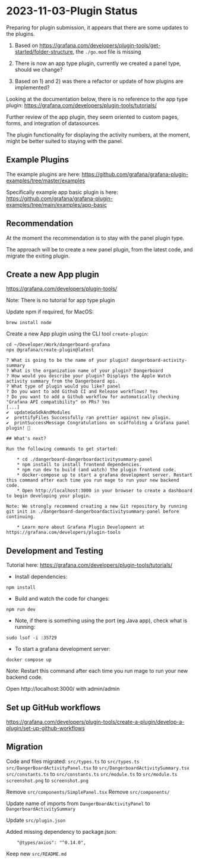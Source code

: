 # 2023-11-03-Plugin Status
Preparing for plugin submission, it appears that there are some updates to the plugins.

1) Based on https://grafana.com/developers/plugin-tools/get-started/folder-structure, the `./go.mod` file is missing

2) There is now an app type plugin, currently we created a panel type, should we change?

3) Based on 1) and 2) was there a refactor or update of how plugins are implemented?

Looking at the documentation below, there is no reference to the app type plugin:
https://grafana.com/developers/plugin-tools/tutorials/

Further review of the app plugin, they seem oriented to custom pages, forms, and integration of datasources. 

The plugin functionality for displaying the activity numbers, at the moment, might be better suited to staying with the panel.

## Example Plugins
The example plugins are here:
https://github.com/grafana/grafana-plugin-examples/tree/master/examples

Specifically example app basic plugin is here:
https://github.com/grafana/grafana-plugin-examples/tree/main/examples/app-basic

## Recommendation
At the moment the recommendation is to stay with the panel plugin type.  

The approach will be to create a new panel plugin, from the latest code, and migrate the exiting plugin.

## Create a new App plugin
https://grafana.com/developers/plugin-tools/

Note: There is no tutorial for app type plugin

Update npm if required, for MacOS:
```
brew install node
```

Create a new App plugin using the CLI tool `create-plugin`:
```
cd ~/Developer/Work/dangerboard-grafana
npx @grafana/create-plugin@latest
```

```
? What is going to be the name of your plugin? dangerboard-activity-summary
? What is the organization name of your plugin? Dangerboard
? How would you describe your plugin? Displays the Apple Watch activity summary from the Dangerboard api.
? What type of plugin would you like? panel
? Do you want to add Github CI and Release workflows? Yes
? Do you want to add a Github workflow for automatically checking "Grafana API compatibility" on PRs? Yes
[...]
✔  updateGoSdkAndModules
✔  prettifyFiles Successfully ran prettier against new plugin.
✔  printSuccessMessage Congratulations on scaffolding a Grafana panel plugin! 🚀

## What's next?

Run the following commands to get started:

    * cd ./dangerboard-dangerboardactivitysummary-panel
    * npm install to install frontend dependencies.
    * npm run dev to build (and watch) the plugin frontend code.
    * docker-compose up to start a grafana development server. Restart this command after each time you run mage to run your new backend code.
    * Open http://localhost:3000 in your browser to create a dashboard to begin developing your plugin.

Note: We strongly recommend creating a new Git repository by running git init in ./dangerboard-dangerboardactivitysummary-panel before continuing.

    * Learn more about Grafana Plugin Development at https://grafana.com/developers/plugin-tools
```

## Development and Testing
Tutorial here:
https://grafana.com/developers/plugin-tools/tutorials/

- Install dependencies:
```
npm install
```

- Build and watch the code for changes:
```
npm run dev
```

- Note, if there is something using the port (eg Java app), check what is running:
```
sudo lsof -i :35729
```

- To start a grafana development server:
```
docker compose up
```
Note: Restart this command after each time you run mage to run your new backend code.

Open http://localhost:3000/ with admin/admin

## Set up GitHub workflows
https://grafana.com/developers/plugin-tools/create-a-plugin/develop-a-plugin/set-up-github-workflows






## Migration
Code and files migrated:
`src/types.ts` to `src/types.ts`
`src/DangerBoardActivityPanel.tsx` to `src/DangerboardActivitySummary.tsx`
`src/constants.ts` to `src/constants.ts`
`src/module.ts` to `src/module.ts`
`screenshot.png` to `screenshot.png`

Remove `src/components/SimplePanel.tsx`
Remove `src/components/`

Update name of imports from `DangerBoardActivityPanel` to `DangerboardActivitySummary`

Update `src/plugin.json`

Added missing dependency to package.json:
```
    "@types/axios": "^0.14.0",
```

Keep new `src/README.md`

